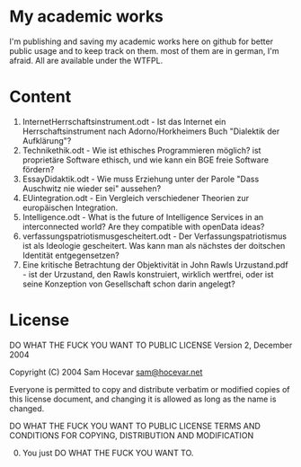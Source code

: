 # My academic works
I'm publishing and saving my academic works here on github for better public usage and to keep track on them. most of them are in german, I'm afraid. All are available under the WTFPL.

# Content
1. InternetHerrschaftsinstrument.odt - Ist das Internet ein Herrschaftsinstrument nach Adorno/Horkheimers Buch "Dialektik der Aufklärung"?
2. Technikethik.odt - Wie ist ethisches Programmieren möglich? ist proprietäre Software ethisch, und wie kann ein BGE freie Software fördern?
3. EssayDidaktik.odt - Wie muss Erziehung unter der Parole "Dass Auschwitz nie wieder sei" aussehen?
4. EUintegration.odt - Ein Vergleich verschiedener Theorien zur europäischen Integration.
5. Intelligence.odt - What is the future of Intelligence Services in an interconnected world? Are they compatible with openData ideas?
6. verfassungspatriotismusgescheitert.odt - Der Verfassungspatriotismus ist als Ideologie gescheitert. Was kann man als nächstes der doitschen Identität entgegensetzen?
7. Eine kritische Betrachtung der Objektivität in John Rawls Urzustand.pdf - ist der Urzustand, den Rawls konstruiert, wirklich wertfrei, oder ist seine Konzeption von Gesellschaft schon darin angelegt?


# License
DO WHAT THE FUCK YOU WANT TO PUBLIC LICENSE
Version 2, December 2004

Copyright (C) 2004 Sam Hocevar <sam@hocevar.net>

Everyone is permitted to copy and distribute verbatim or modified
copies of this license document, and changing it is allowed as long
as the name is changed.

DO WHAT THE FUCK YOU WANT TO PUBLIC LICENSE
TERMS AND CONDITIONS FOR COPYING, DISTRIBUTION AND MODIFICATION

0. You just DO WHAT THE FUCK YOU WANT TO.

